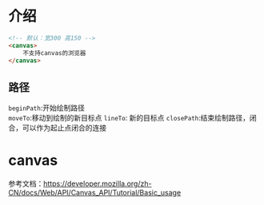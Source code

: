 # 介绍
``` html
<!-- 默认：宽300 高150 -->
<canvas>
    不支持canvas的浏览器 
</canvas>
```
## 路径
`beginPath`:开始绘制路径  
`moveTo`:移动到绘制的新目标点
`lineTo`: 新的目标点
`closePath`:结束绘制路径，闭合，可以作为起止点闭合的连接 
# canvas
参考文档：https://developer.mozilla.org/zh-CN/docs/Web/API/Canvas_API/Tutorial/Basic_usage
